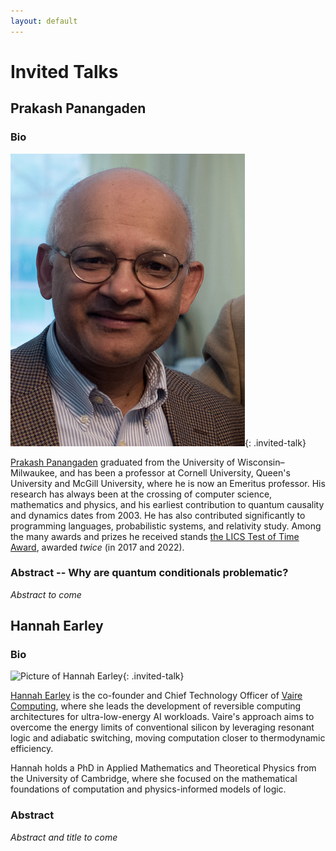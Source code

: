 ```yaml
---
layout: default
---
```


# Invited Talks

## Prakash Panangaden

### Bio

![Picture of Prakash Panangaden](../images/Prakash_Panangaden.png){: .invited-talk}

[Prakash Panangaden](https://www.cs.mcgill.ca/~prakash/) graduated from the University of Wisconsin–Milwaukee, and has been a professor at Cornell University, Queen's University and McGill University, where he is now an Emeritus professor.
His research has always been at the crossing of computer science, mathematics and physics, and his earliest contribution to quantum causality and dynamics dates from 2003.
He has also contributed significantly to programming languages, probabilistic systems, and relativity study.
Among the many awards and prizes he received stands [the LICS Test of Time Award](https://lics.siglog.org/archive/test-of-time-award.html), awarded *twice* (in 2017 and 2022).

### Abstract -- Why are quantum conditionals problematic?

*Abstract to come*

## Hannah Earley

### Bio

![Picture of Hannah Earley](../images/Hannah_Earley.png){: .invited-talk}

[Hannah Earley](https://ha.nnah.io/) is the co-founder and Chief Technology Officer of [Vaire Computing](https://vaire.co/), where she leads the development of reversible computing architectures for ultra-low-energy AI workloads.
Vaire's approach aims to overcome the energy limits of conventional silicon by leveraging resonant logic and adiabatic switching, moving computation closer to thermodynamic efficiency.

Hannah holds a PhD in Applied Mathematics and Theoretical Physics from the University of Cambridge, where she focused on the mathematical foundations of computation and physics-informed models of logic.

### Abstract 

*Abstract and title to come*


